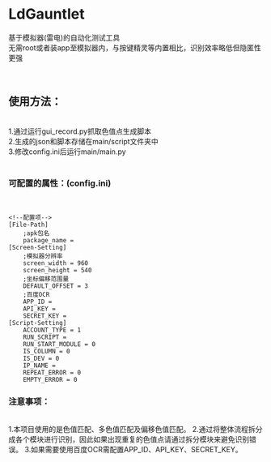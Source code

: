 # LdGauntlet

  基于模拟器(雷电)的自动化测试工具</br>
  无需root或者装app至模拟器内，与按键精灵等内置相比，识别效率略低但隐匿性更强

</br>

## 使用方法：

</br>
  1.通过运行gui_record.py抓取色值点生成脚本</br>
  2.生成的json和脚本存储在main/script文件夹中</br>
  3.修改config.ini后运行main/main.py</br>
</br>

### 可配置的属性：(config.ini)

</br>

```
<!--配置项-->
[File-Path]
    ;apk包名
    package_name = 
[Screen-Setting]
    ;模拟器分辨率
    screen_width = 960
    screen_height = 540
    ;坐标偏移范围量
    DEFAULT_OFFSET = 3
    ;百度OCR
    APP_ID = 
    API_KEY = 
    SECRET_KEY = 
[Script-Setting]
    ACCOUNT_TYPE = 1
    RUN_SCRIPT = 
    RUN_START_MODULE = 0
    IS_COLUMN = 0
    IS_DEV = 0
    IP_NAME = 
    REPEAT_ERROR = 0
    EMPTY_ERROR = 0
```

### 注意事项：

</br>
    1.本项目使用的是色值匹配、多色值匹配及偏移色值匹配。
    2.通过将整体流程拆分成各个模块进行识别，因此如果出现重复的色值点请通过拆分模块来避免识别错误。
    3.如果需要使用百度OCR需配置APP_ID、API_KEY、SECRET_KEY。
